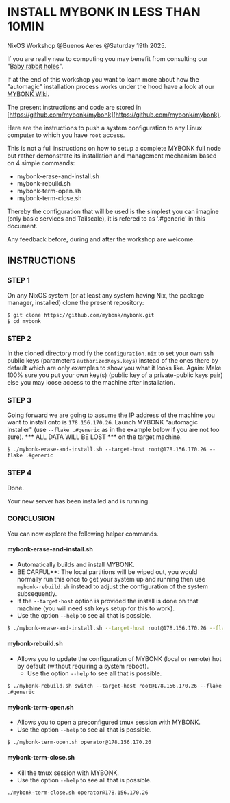 # INSTALL MYBONK IN LESS THAN 10MIN

NixOS Workshop @Buenos Aeres @Saturday 19th 2025.

If you are really new to computing you may benefit from consulting our "[Baby rabbit holes](https://github.com/mybonk/mybonk-wiki/blob/main/baby-rabbit-holes.md)".

If at the end of this workshop you want to learn more about how the "automagic" installation process works under the hood have a look at our [MYBONK Wiki](https://github.com/mybonk/mybonk-wiki/tree/main).

The present instructions and code are stored in [https://github.com/mybonk/mybonk](https://github.com/mybonk/mybonk).

Here are the instructions to push a system configuration to any Linux computer to which you have `root` access. 

This is not a full instructions on how to setup a complete MYBONK full node but rather demonstrate its installation and management mechanism based on 4 simple commands:
- mybonk-erase-and-install.sh
- mybonk-rebuild.sh
- mybonk-term-open.sh
- mybonk-term-close.sh

Thereby the configuration that will be used is the simplest you can imagine (only basic services and Tailscale), it is refered to as '.#generic' in this document. 

Any feedback before, during and after the workshop are welcome.

## INSTRUCTIONS

### STEP 1
On any NixOS system (or at least any system having Nix, the package manager, installed) clone the present repository:
```
$ git clone https://github.com/mybonk/mybonk.git
$ cd mybonk
````

### STEP 2
In the cloned directory modify the `configuration.nix` to set your own ssh public keys (parameters `authorizedKeys.keys`) instead of the ones there by default which are only examples to show you what it looks like. Again: Make 100% sure you put your own key(s) (public key of a private-public keys pair) else you may loose access to the machine after installation.

### STEP 3
Going forward we are going to assume the IP address of the machine you want to install onto is `178.156.170.26`.
Launch MYBONK "automagic installer" (use `--flake .#generic` as in the example below if you are not too sure).
*** ALL DATA WILL BE LOST *** on the target machine.
```
$ ./mybonk-erase-and-install.sh --target-host root@178.156.170.26 --flake .#generic
````

### STEP 4
Done. 

Your new server has been installed and is running. 

### CONCLUSION

You can now explore the following helper commands.

#### mybonk-erase-and-install.sh
- Automatically builds and install MYBONK.
- BE CARFUL**: The local partitions will be wiped out, you would normally run this once to get your system up and running then use `mybonk-rebuild.sh` instead to adjust the configuration of the system subsequently.
- If the `--target-host` option is provided the install is done on that machine (you will need ssh keys setup for this to work).
- Use the option `--help` to see all that is possible.
```bash
$ ./mybonk-erase-and-install.sh --target-host root@178.156.170.26 --flake .#generic
```

#### mybonk-rebuild.sh
- Allows you to update the configuration of MYBONK (local or remote) hot by default (without requiring a system reboot).
	- Use the option `--help` to see all that is possible.

```
$ ./mybonk-rebuild.sh switch --target-host root@178.156.170.26 --flake .#generic
```

#### mybonk-term-open.sh
- Allows you to open a preconfigured tmux session with MYBONK. 
- Use the option `--help` to see all that is possible.
```
$ ./mybonk-term-open.sh operator@178.156.170.26
```

#### mybonk-term-close.sh
- Kill the tmux session with MYBONK. 
- Use the option `--help` to see all that is possible.
```
./mybonk-term-close.sh operator@178.156.170.26
```
